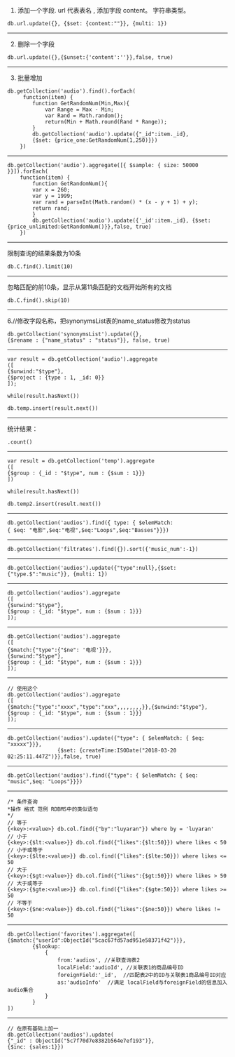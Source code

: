 1. 添加一个字段.  url 代表表名 , 添加字段 content。 字符串类型。

```
db.url.update({}, {$set: {content:""}}, {multi: 1})
```

---
2. 删除一个字段

```
db.url.update({},{$unset:{'content':''}},false, true)
```

---
3. 批量增加

```
db.getCollection('audio').find().forEach(
     function(item) {
        function GetRandomNum(Min,Max){   
            var Range = Max - Min;   
            var Rand = Math.random();   
            return(Min + Math.round(Rand * Range));   
        }
        db.getCollection('audio').update({"_id":item._id},
        {$set: {price_one:GetRandomNum(1,250)}})
    })
```
---

```
db.getCollection('audio').aggregate([{ $sample: { size: 50000 }}]).forEach(
    function(item) {
        function GetRandomNum(){   
        var x = 260;     
        var y = 1999;     
        var rand = parseInt(Math.random() * (x - y + 1) + y);
        return rand;   
        }
        db.getCollection('audio').update({'_id':item._id}, {$set: {price_unlimited:GetRandomNum()}},false, true)
    })
```

---
限制查询的结果条数为10条
```
db.C.find().limit(10)  
```

---
忽略匹配的前10条，显示从第11条匹配的文档开始所有的文档
```
db.C.find().skip(10)
```
---
6.//修改字段名称，把synonymsList表的name_status修改为status

```
db.getCollection('synonymsList').update({},
{$rename : {"name_status" : "status"}}, false, true)
```

---

```
var result = db.getCollection('audio').aggregate
([
{$unwind:"$type"},
{$project : {type : 1, _id: 0}}
]);

while(result.hasNext())

db.temp.insert(result.next())
```

---------------------------------------------------------------
统计结果：
```
.count()
```

---

```
var result = db.getCollection('temp').aggregate
([
{$group : {_id : "$type", num : {$sum : 1}}}
])

while(result.hasNext())

db.temp2.insert(result.next())
```

---

```
db.getCollection('audios').find({ type: { $elemMatch:
{ $eq: "电影",$eq:"电视",$eq:"Loops",$eq:"Basses"}}})
```

---
```
db.getCollection('filtrates').find({}).sort({'music_num':-1})
```

---
```
db.getCollection('audios').update({"type":null},{$set:{"type.$":"music"}}, {multi: 1})
```
---
```
db.getCollection('audios').aggregate
([
{$unwind:"$type"},
{$group : {_id: "$type", num : {$sum : 1}}}
]);
```
---
```
db.getCollection('audios').aggregate
([
{$match:{"type":{"$ne": '电视'}}},
{$unwind:"$type"},
{$group : {_id: "$type", num : {$sum : 1}}}
]);
```
---

```
// 使用这个
db.getCollection('audios').aggregate
([
{$match:{"type":"xxxx","type":"xxx",,,,,,,,}},{$unwind:"$type"},
{$group : {_id: "$type", num : {$sum : 1}}}
]);
```

------------------------------------------------------------

```
db.getCollection('audios').update({"type": { $elemMatch: { $eq: "xxxxx"}}}, 
                {$set: {createTime:ISODate("2018-03-20 02:25:11.447Z")}},false, true)
```

---

```
db.getCollection('audios').find({"type": { $elemMatch: { $eq: "music",$eq: "Loops"}}})
```

---

```
/* 条件查询
*操作 格式 范例 RDBMS中的类似语句
*/
// 等于
{<key>:<value>} db.col.find({"by":"luyaran"}) where by = 'luyaran'
// 小于
{<key>:{$lt:<value>}} db.col.find({"likes":{$lt:50}}) where likes < 50
// 小于或等于
{<key>:{$lte:<value>}} db.col.find({"likes":{$lte:50}}) where likes <= 50
// 大于
{<key>:{$gt:<value>}} db.col.find({"likes":{$gt:50}}) where likes > 50
// 大于或等于
{<key>:{$gte:<value>}} db.col.find({"likes":{$gte:50}}) where likes >= 50
// 不等于
{<key>:{$ne:<value>}} db.col.find({"likes":{$ne:50}}) where likes != 50
```

---------------------------------------------------------------

```
db.getCollection('favorites').aggregate([
{$match:{"userId":ObjectId("5cac67fd57ad951e58371f42")}},
        {$lookup:
            {
                from:'audios', //关联查询表2
                localField:'audioId', //关联表1的商品编号ID
                foreignField:'_id',  //匹配表2中的ID与关联表1商品编号ID对应
                as:'audioInfo'  //满足 localField与foreignField的信息加入audio集合
            }
        }
])
```

---------------------------------------------------

```
// 在原有基础上加一
db.getCollection('audios').update(
{"_id" : ObjectId("5c7f70d7e8382b564e7ef193")}, 
{$inc: {sales:1}})
```
